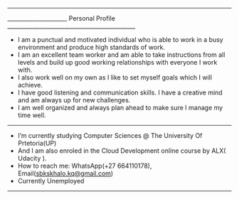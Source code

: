 ____________________________________________________________________________________
_____________________ Personal Profile _____________________________________________
- I am a punctual and motivated individual who is able to work in a busy environment and produce high standards of work.
- I am an excellent team worker and am able to take instructions from all levels and build up good working relationships with everyone I work with.
- I also work well on my own as I like to set myself goals which I will achieve. 
- I have good listening and communication skills. I have a creative mind and am always up for new challenges.
- I am well organized and always plan ahead to make sure I manage my time well.
____________________________________________________________________________________
- I’m currently studying Computer Sciences @ The University Of Prtetoria(UP)
- And I am also enroled in the Cloud Development online course by ALX( Udacity ).
- How to reach me: WhatsApp(+27 664110178), Email(sbkskhalo.kq@gmail.com)
- Currently Unemployed
____________________________________________________________________________________
